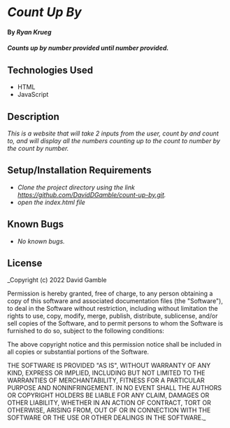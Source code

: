 # _Count Up By_

#### By _**Ryan Krueg**_

#### _Counts up by number provided until number provided._

## Technologies Used

* HTML
* JavaScript

## Description

_This is a website that will take 2 inputs from the user, count by and count to, and will display all the numbers counting up to the count to number by the count by number._

## Setup/Installation Requirements

* _Clone the project directory using the link https://github.com/DavidDGamble/count-up-by.git._
* _open the index.html file_

## Known Bugs

* _No known bugs._

## License

_Copyright (c) 2022 David Gamble

Permission is hereby granted, free of charge, to any person obtaining a copy of this software and associated documentation files (the "Software"), to deal in the Software without restriction, including without limitation the rights to use, copy, modify, merge, publish, distribute, sublicense, and/or sell copies of the Software, and to permit persons to whom the Software is furnished to do so, subject to the following conditions:

The above copyright notice and this permission notice shall be included in all copies or substantial portions of the Software.

THE SOFTWARE IS PROVIDED "AS IS", WITHOUT WARRANTY OF ANY KIND, EXPRESS OR IMPLIED, INCLUDING BUT NOT LIMITED TO THE WARRANTIES OF MERCHANTABILITY, FITNESS FOR A PARTICULAR PURPOSE AND NONINFRINGEMENT. IN NO EVENT SHALL THE AUTHORS OR COPYRIGHT HOLDERS BE LIABLE FOR ANY CLAIM, DAMAGES OR OTHER LIABILITY, WHETHER IN AN ACTION OF CONTRACT, TORT OR OTHERWISE, ARISING FROM, OUT OF OR IN CONNECTION WITH THE SOFTWARE OR THE USE OR OTHER DEALINGS IN THE SOFTWARE._